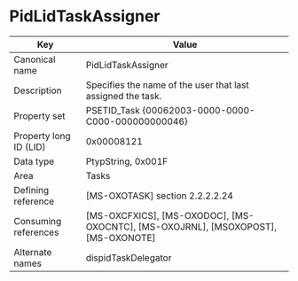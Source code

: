 # PidLidTaskAssigner

| Key | Value |
|---|---|
| Canonical name | PidLidTaskAssigner |
| Description | Specifies the name of the user that last assigned the task. |
| Property set | PSETID_Task {00062003-0000-0000-C000-000000000046} |
| Property long ID (LID) | 0x00008121 |
| Data type | PtypString, 0x001F |
| Area | Tasks |
| Defining reference | [MS-OXOTASK] section 2.2.2.2.24 |
| Consuming references | [MS-OXCFXICS], [MS-OXODOC], [MS-OXOCNTC], [MS-OXOJRNL], [MSOXOPOST], [MS-OXONOTE] |
| Alternate names | dispidTaskDelegator |

